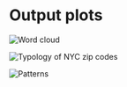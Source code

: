 # Output plots

![Word cloud](https://acomets.github.io/nyc-311/wordcloud.png)

![Typology of NYC zip codes](https://acomets.github.io/nyc-311/zip_typology.png)

![Patterns](https://acomets.github.io/nyc-311/patterns.png)
